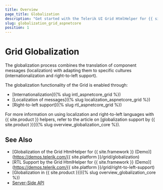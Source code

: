 ```yaml
---
title: Overview
page_title: Globalization
description: "Get started with the Telerik UI Grid HtmlHelper for {{ site.framework }} and learn about the globalization options it supports."
slug: globalization_grid_aspnetcore
position: 1
---
```


# Grid Globalization

The globalization process combines the translation of component messages (localization) with adapting them to specific cultures (internationalization and right-to-left support).

The globalization functionality of the Grid is enabled through:
* [Internationalization]({% slug intl_aspnetcore_grid %})
* [Localization of messages]({% slug localization_aspnetcore_grid %})
* [Right-to-left support]({% slug rtl_aspnetcore_grid %})

For more information on using localization and right-to-left languages with {{ site.product }} helpers, refer to the article on [globalization support by {{ site.product }}]({% slug overview_globalization_core %}).

## See Also

* [Globalization of the Grid HtmlHelper for {{ site.framework }} (Demo)](https://demos.telerik.com/{{ site.platform }}/grid/globalization)
* [RTL Support by the Grid HtmlHelper for {{ site.framework }} (Demo)](https://demos.telerik.com/{{ site.platform }}/grid/right-to-left-support)
* [Globalization in {{ site.product }}]({% slug overview_globalization_core %})
* [Server-Side API](/api/grid)
